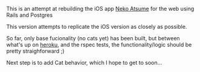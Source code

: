 This is an attempt at rebuilding the iOS app [Neko Atsume](https://itunes.apple.com/us/app/nekoatsume/id923917775) for the web using Rails and Postgres

This version attempts to replicate the iOS version as closely as possible.

So far, only base fucionality (no cats yet) has been built, but between what's up on [heroku](http://cat-collector.herokuapp.com), and the rspec tests, the functionality/logic should be pretty straighforward ;)

Next step is to add Cat behavior, which I hope to get to soon...
